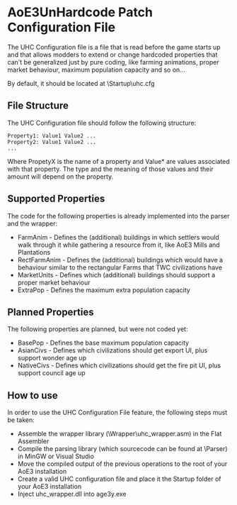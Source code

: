 # AoE3UnHardcode Patch Configuration File

The UHC Configuration file is a file that is read before the game starts up and that allows modders to extend or change hardcoded properties that can't be generalized just by pure coding, like farming animations, proper market behaviour, maximum population capacity and so on...

By default, it should be located at <AoE3 Path>\Startup\uhc.cfg


File Structure
--------------

The UHC Configuration file should follow the following structure:

    Property1: Value1 Value2 ...
    Property2: Value1 Value2 ...
    ...
    
Where PropetyX is the name of a property and Value* are values associated with that property. The type and the meaning of those values and their amount will depend on the property.


Supported Properties
--------------------

The code for the following properties is already implemented into the parser and the wrapper:
* FarmAnim - Defines the (additional) buildings in which settlers would walk through it while gathering a resource from it, like AoE3 Mills and Plantations
* RectFarmAnim - Defines the (additional) buildings which would have a behaviour similar to the rectangular Farms that TWC civilizations have
* MarketUnits - Defines which (additional) buildings should support a proper market behaviour
* ExtraPop - Defines the maximum extra population capacity


Planned Properties
------------------

The following properties are planned, but were not coded yet:

* BasePop - Defines the base maximum population capacity
* AsianCivs - Defines which civilizations should get export UI, plus support wonder age up
* NativeCivs - Defines which civilizations should get the fire pit UI, plus support council age up


How to use
----------

In order to use the UHC Configuration File feature, the following steps must be taken:
* Assemble the wrapper library (\Wrapper\uhc_wrapper.asm) in the Flat Assembler
* Compile the parsing library (which sourcecode can be found at \Parser) in MinGW or Visual Studio
* Move the compiled output of the previous operations to the root of your AoE3 installation
* Create a valid UHC configuration file and place it the Startup folder of your AoE3 installation
* Inject uhc_wrapper.dll into age3y.exe

